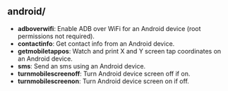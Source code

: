 
## android/

* **adboverwifi**: Enable ADB over WiFi for an Android device (root permissions not required).
* **contactinfo**: Get contact info from an Android device.
* **getmobiletappos**: Watch and print X and Y screen tap coordinates on an Android device.
* **sms**: Send an sms using an Android device.
* **turnmobilescreenoff**: Turn Android device screen off if on.
* **turnmobilescreenon**: Turn Android device screen on if off.

